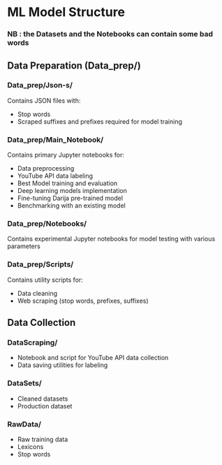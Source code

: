 # ML Model Structure
### NB : the Datasets and the Notebooks can contain some bad words 

## Data Preparation (Data_prep/)
### Data_prep/Json-s/
Contains JSON files with:
- Stop words
- Scraped suffixes and prefixes required for model training

### Data_prep/Main_Notebook/
Contains primary Jupyter notebooks for:
- Data preprocessing
- YouTube API data labeling
- Best Model training and evaluation
- Deep learning models implementation
- Fine-tuning Darija pre-trained model
- Benchmarking with an existing model

### Data_prep/Notebooks/
Contains experimental Jupyter notebooks for model testing with various parameters

### Data_prep/Scripts/
Contains utility scripts for:
- Data cleaning
- Web scraping (stop words, prefixes, suffixes)

## Data Collection
### DataScraping/
- Notebook and script for YouTube API data collection
- Data saving utilities for labeling

### DataSets/
- Cleaned datasets
- Production dataset

### RawData/
- Raw training data
- Lexicons
- Stop words
